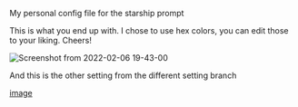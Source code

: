 
My personal config file for the starship prompt

This is what you end up with. I chose to use hex colors, you can edit those to your liking. Cheers!

![Screenshot from 2022-02-06 19-43-00](https://user-images.githubusercontent.com/82645523/152693818-f31661d1-446e-4ec0-8c82-219ecfb6091e.png)

And this is the other setting from the different setting branch 


[image](https://user-images.githubusercontent.com/82645523/152826719-aa3be8b1-93c0-42d7-9f4b-c92b68eadb9b.png)

